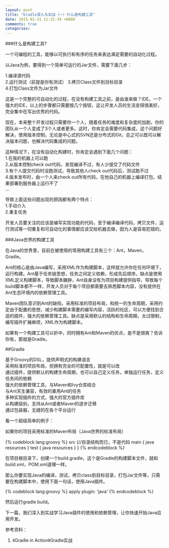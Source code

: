 ```yaml
---
layout: post
title: "Gradle深入与实战（一）什么是构建工具"
date: 2015-01-31 11:31:34 +0800
comments: true
categories: 
---
```

###什么是构建工具?

一个可编程的工具，能够以可执行和有序的任务来表达满足需要的自动化过程。

以Java为例，要得到一个简单可运行的Jar文件，需要下面几步：

1.编译源代码  
2.运行测试（前提是你有测试）
3.拷贝Class文件到目标目录  
4.打包Class文件为Jar文件  

这是一个完整的可自动化的过程，在没有构建工具之前，是由谁来做？IDE。一个强大的IDE，以上的步骤都只需要按几个按钮，这让开发人员的生活变得很美好，完全集中在写出优秀的代码。

现在，本来整个开发过程只需要你一个人，随着任务的难度和复杂度的加剧，你的团队从一个人变成了3个人或者更多。这时，你肯定会需要代码集成，这个问题好解决，使用版本控制，无论是中心式的SVN还是分布式的Git，总之可以既可以解决版本问题，也解决代码集成的问题。

这种情况下，在没有自动化构建时，你肯定会遇到下面几个问题：   
1.在我的机器上可以跑   
2.从版本控制check out代码，发现编译不过，有人少提交了代码文件  
3.有个人提交代码时没跑测试，导致其他人check out代码后，测试跑不过  
4.版本发布时，由一个人来check out所有代码，在他自己的机器上编译打包，结果部署到服务器上运行不了  
...

导致上面这些问题出现的原因都有两个特点：   
1.手动介入  
2.重复任务

开发人员要关注的应该是编写实现功能的代码，至于编译编译代码，拷贝文件，运行测试等一切重复和可自动化的事情都应该交给机器去做，因为人是容易犯错的。

###Java世界的构建工具

在Java的世界里，目前在被使用的常用构建工具有三个：Ant，Maven，Gradle。

Ant的核心是由Java编写，采用XML作为构建脚本，这样就允许你在任何环境下，运行构建。Ant基于任务链思想，任务之间定义依赖，形成先后顺序。缺点是使用XML定义构建脚本，导致脚本臃肿，Ant自身没有为项目构建提供指导，导致每个build脚本都不一样，开发人员对于每个项目都需要去熟悉脚本内容，没有提供在Ant生态环境内的依赖管理工具。

Maven团队意识到Ant的缺陷，采用标准的项目布局，和统一的生命周期，采用约定由于配置的思想，减少构建脚本需要的编写内容，活跃的社区，可以方便找到合适的插件，强大的依赖管理工具。缺点是采用默认的结构和生命周期，太过限制，编写插件扩展麻烦，XML作为构建脚本。

如果有一个构建工具可以折中，同时拥有Ant和Maven的优点，是不是很爽？告诉你有，那就是Gradle。

##Gradle

基于Groovy的DSL，提供声明式的构建语言   
采用标准的项目布局，但拥有完全的可配置性，就是可以改   
通过插件，提供默认的构建生命周期，也可以自己定义任务，单独运行任务，定义任务间的依赖   
强大的依赖管理工具，与Maven和Ivy仓库结合  
与Ant天生兼容，有效的重用Ant的任务  
多种实现插件的方式，强大的官方插件库  
从构建级别，支持从Ant或者Maven的逐步迁移  
通过包装器，无缝的在各个平台运行

看一个超级简单的例子：

如果你的项目采用标准的Maven布局（Java世界的标准布局）

{% codeblock lang:groovy %}
src {//目录结构而已，不是代码
	 main {
		 java
		 resources
	 }
	 test {
		 java
		 resources
	 }
}
{% endcodeblock %}

在项目根目录下，创建一个build.gradle，这个是Gradle的构建脚本文件，就和build.xml，POM.xml道理一样。

那么你要实现Java的编译，测试，拷贝class到目标目录，打包Jar文件等，只需要在构建脚本中，使用下面一句话，使用Java插件。

{% codeblock lang:groovy %}
apply plugin: 'java'
{% endcodeblock %}

然后运行gradle build。


下一篇，我们深入到实战学习Java插件的使用和依赖管理，让你快速开始Java应用开发。

参考资料：  
1. 《Gradle in Action》Gradle实战

